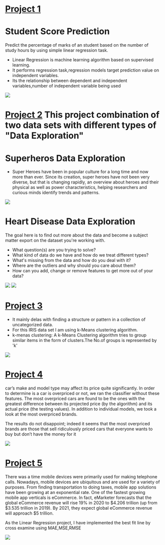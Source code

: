 # [Project 1](https://github.com/Jyothif/Predicting-_Student-Score_Linear-Regression)

# **Student Score Prediction**

Predict the percentage of marks of an student based on the number of study hours by using simple linear regression task.
* Linear Regression is machine learning algorithm based on supervised learning.
* It performs regression task,regression models target prediction value on independent variables.
* Its the relationship between dependent and independent variables,number of independent variable being used


![](/images/2.png)


# [Project 2](https://github.com/Jyothif/Superhero_Data_Exploration) This project combination of two data sets with different types of "Data Exploration"

# **Superheros Data Exploration**

* Super Heroes have been in popular culture for a long time and now more than ever. Since its creation, super heroes have not been very diverse, but that is changing rapidly, an overview about heroes and their physical as well as power characteristics, helping researchers and curious minds identify trends and patterns.

![](/images/4.png)

# Heart Disease Data Exploration
The goal here is to find out more about the data and become a subject matter export on the dataset you're working with.

* What question(s) are you trying to solve?
* What kind of data do we have and how do we treat different types?
* What's missing from the data and how do you deal with it?
* Where are the outliers and why should you care about them?
* How can you add, change or remove features to get more out of your data?

![](/images/h5.png) ![](images/7.png)

# [Project 3](https://github.com/Jyothif/k-means-clustering_iris-dataset)
* It mainly delas with finding a structure or pattern in a collection of uncategorized data.
* For this IRIS data set I am using k-Means clustering algorithm.
* k-menas clustering: A k-Means Clustering algorithm tries to group similar items in the form of clusters.The No.of groups is represented by 'k'

![](/images/6.png)


# [Project 4](https://github.com/Jyothif/Cars-Sales-Prediction)

car’s make and model type may affect its price quite significantly. In order to determine is a car is overpriced or not, we ran the classifier without these features. The most overpriced cars are found to be the ones with the greatest difference between its projected price (by the algorithm) and its actual price (the testing values). In addition to individual models, we took a look at the most overpriced brands.

The results do not disappoint; indeed it seems that the most overpriced brands are those that sell ridiculously priced cars that everyone wants to buy but don’t have the money for it

![](/images/8.png)

# [Project 5](https://github.com/Jyothif/Ecommerce-customer-device-usage_LR)

There was a time mobile devices were primarily used for making telephone calls. Nowadays, mobile devices are ubiquitous and are used for a variety of purposes. From finding transportation to doing taxes, mobile app solutions have been growing at an exponential rate. One of the fastest growing mobile app verticals is eCommerce. In fact, eMarketer forecasts that the global eCommerce revenue will rise 19% in 2020 to $4.206 trillion (up from $3.535 trillion in 2019). By 2021, they expect global eCommerce revenue will approach $5 trillion.

As the Linear Regression project, I have implemented the best fit line by cross examine using MAE,MSE,RMSE


![](/images/9.png)










